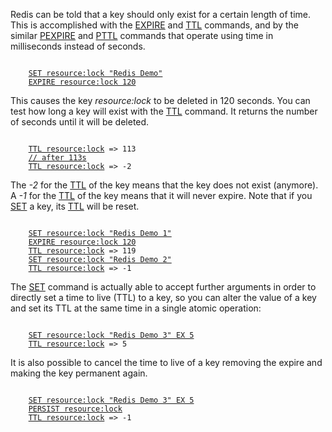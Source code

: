 Redis can be told that a key should only exist for a certain length of time.
This is accomplished with the [EXPIRE](#help) and [TTL](#help) commands,
and by the similar [PEXPIRE](#help) and [PTTL](#help) commands that
operate using time in milliseconds instead of seconds.

<pre><code>
    <a href="#run">SET resource:lock "Redis Demo"</a>
    <a href="#run">EXPIRE resource:lock 120</a>
</code></pre>

This causes the key *resource:lock* to be deleted in 120 seconds. You can test
how long a key will exist with the [TTL](#help) command. It returns the number of
seconds until it will be deleted.

<pre><code>
    <a href="#run">TTL resource:lock</a> => 113
    <a href="#comment" class="comment">// after 113s</a>
    <a href="#run">TTL resource:lock</a> => -2
</code></pre>

The *-2* for the [TTL](#help) of the key means that the key does not exist (anymore).
A *-1* for the [TTL](#help) of the key means that it will never expire. Note
that if you [SET](#help) a key, its [TTL](#help) will be reset.

<pre><code>
    <a href="#run">SET resource:lock "Redis Demo 1"</a>
    <a href="#run">EXPIRE resource:lock 120</a>
    <a href="#run">TTL resource:lock</a> => 119
    <a href="#run">SET resource:lock "Redis Demo 2"</a>
    <a href="#run">TTL resource:lock</a> => -1
</code></pre>

The [SET](#help) command is actually able to accept further arguments in order to
directly set a time to live (TTL) to a key, so you can alter the value of a key
and set its TTL at the same time in a single atomic operation:

<pre><code>
    <a href="#run">SET resource:lock "Redis Demo 3" EX 5</a>
    <a href="#run">TTL resource:lock</a> => 5
</code></pre>

It is also possible to cancel the time to live of a key removing the expire and
making the key permanent again.

<pre><code>
    <a href="#run">SET resource:lock "Redis Demo 3" EX 5</a>
    <a href="#run">PERSIST resource:lock</a>
    <a href="#run">TTL resource:lock</a> => -1
</code></pre>
